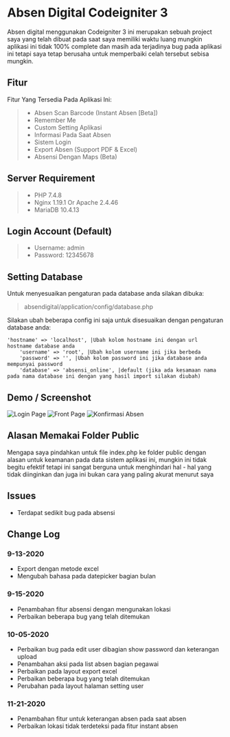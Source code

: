 # Absen Digital Codeigniter 3
 
Absen digital menggunakan Codeigniter 3 ini merupakan sebuah project saya yang telah dibuat pada saat saya memiliki waktu luang mungkin aplikasi ini tidak 100% complete dan masih ada
terjadinya bug pada aplikasi ini tetapi saya tetap berusaha untuk memperbaiki celah tersebut sebisa mungkin.

## Fitur

Fitur Yang Tersedia Pada Aplikasi Ini:
> - Absen Scan Barcode (Instant Absen [Beta])
> - Remember Me
> - Custom Setting Aplikasi
> - Informasi Pada Saat Absen
> - Sistem Login
> - Export Absen (Support PDF & Excel)
> - Absensi Dengan Maps (Beta)

## Server Requirement

> - PHP 7.4.8
> - Nginx 1.19.1 Or Apache 2.4.46
> - MariaDB 10.4.13

## Login Account (Default)

> - Username: admin
> - Password: 12345678

## Setting Database
Untuk menyesuaikan pengaturan pada database anda silakan dibuka:
> absendigital/application/config/database.php

Silakan ubah beberapa config ini saja untuk disesuaikan dengan pengaturan database anda:
```
'hostname' => 'localhost', |Ubah kolom hostname ini dengan url hostname database anda
	'username' => 'root', |Ubah kolom username ini jika berbeda
	'password' => '', |Ubah kolom password ini jika database anda mempunyai password
	'database' => 'absensi_online', |default (jika ada kesamaan nama pada nama database ini dengan yang hasil import silakan diubah)
```

## Demo / Screenshot
![Login Page](https://github.com/sandyh90/Codeigniter3-absen-digital/blob/master/images-demo/Screenshot_2020-09-12%20Login%20Absensi(1).png)
![Front Page](https://github.com/sandyh90/Codeigniter3-absen-digital/blob/master/images-demo/Screenshot_2020-09-12%20Absensi%20Online.png)
![Konfirmasi Absen](https://github.com/sandyh90/Codeigniter3-absen-digital/blob/master/images-demo/Screenshot_2020-09-12%20Confirm%20Instant%20Absen.png)

## Alasan Memakai Folder Public

Mengapa saya pindahkan untuk file index.php ke folder public dengan alasan untuk keamanan pada data sistem aplikasi ini, mungkin ini tidak begitu efektif tetapi ini sangat berguna untuk menghindari hal - hal yang tidak diinginkan dan juga
ini bukan cara yang paling akurat menurut saya 

## Issues
- Terdapat sedikit bug pada absensi

## Change Log
### 9-13-2020
- Export dengan metode excel
- Mengubah bahasa pada datepicker bagian bulan

### 9-15-2020
- Penambahan fitur absensi dengan mengunakan lokasi
- Perbaikan beberapa bug yang telah ditemukan

### 10-05-2020
- Perbaikan bug pada edit user dibagian show password dan keterangan upload
- Penambahan aksi pada list absen bagian pegawai
- Perbaikan pada layout export excel
- Perbaikan beberapa bug yang telah ditemukan 
- Perubahan pada layout halaman setting user

### 11-21-2020
- Penambahan fitur untuk keterangan absen pada saat absen
- Perbaikan lokasi tidak terdeteksi pada fitur instant absen
